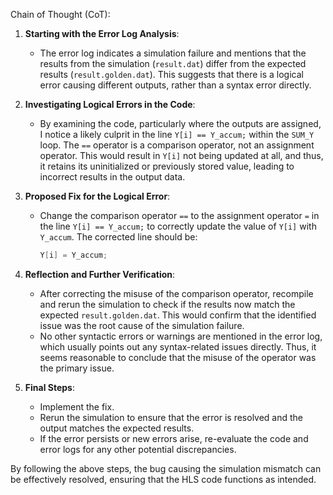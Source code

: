 Chain of Thought (CoT):

1. **Starting with the Error Log Analysis**:
   - The error log indicates a simulation failure and mentions that the results from the simulation (`result.dat`) differ from the expected results (`result.golden.dat`). This suggests that there is a logical error causing different outputs, rather than a syntax error directly.

2. **Investigating Logical Errors in the Code**:
   - By examining the code, particularly where the outputs are assigned, I notice a likely culprit in the line `Y[i] == Y_accum;` within the `SUM_Y` loop. The `==` operator is a comparison operator, not an assignment operator. This would result in `Y[i]` not being updated at all, and thus, it retains its uninitialized or previously stored value, leading to incorrect results in the output data.

3. **Proposed Fix for the Logical Error**:
   - Change the comparison operator `==` to the assignment operator `=` in the line `Y[i] == Y_accum;` to correctly update the value of `Y[i]` with `Y_accum`. The corrected line should be:
     ```cpp
     Y[i] = Y_accum;
     ```

4. **Reflection and Further Verification**:
   - After correcting the misuse of the comparison operator, recompile and rerun the simulation to check if the results now match the expected `result.golden.dat`. This would confirm that the identified issue was the root cause of the simulation failure.
   - No other syntactic errors or warnings are mentioned in the error log, which usually points out any syntax-related issues directly. Thus, it seems reasonable to conclude that the misuse of the operator was the primary issue.

5. **Final Steps**:
   - Implement the fix.
   - Rerun the simulation to ensure that the error is resolved and the output matches the expected results.
   - If the error persists or new errors arise, re-evaluate the code and error logs for any other potential discrepancies.

By following the above steps, the bug causing the simulation mismatch can be effectively resolved, ensuring that the HLS code functions as intended.